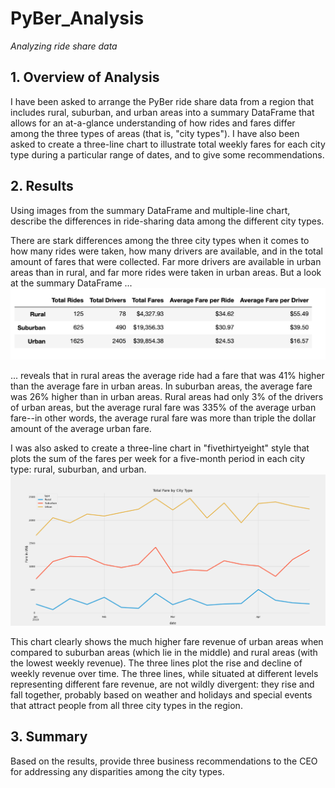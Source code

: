 # PyBer_Analysis
*Analyzing ride share data*

## 1. Overview of Analysis
I have been asked to arrange the PyBer ride share data from a region that includes rural, suburban, and urban areas into a summary DataFrame that allows for an at-a-glance understanding of how rides and fares differ among the three types of areas (that is, "city types"). I have also been asked to create a three-line chart to illustrate total weekly fares for each city type during a particular range of dates, and to give some recommendations.

## 2. Results
Using images from the summary DataFrame and multiple-line chart, describe the differences in ride-sharing data among the different city types.

There are stark differences among the three city types when it comes to how many rides were taken, how many drivers are available, and in the total amount of fares that were collected. Far more drivers are available in urban areas than in rural, and far more rides were taken in urban areas. But a look at the summary DataFrame ...
![PyBer_deliv_1_Summary_DataFrame.png](https://github.com/JGGall/PyBer_Analysis/blob/main/Resources/PyBer_deliv_1_Summary_DataFrame.png)

... reveals that in rural areas the average ride had a fare that was 41% higher than the average fare in urban areas. In suburban areas, the average fare was 26% higher than in urban areas. Rural areas had only 3% of the drivers of urban areas, but the average rural fare was 335% of the average urban fare--in other words, the average rural fare was more than triple the dollar amount of the average urban fare.

I was also asked to create a three-line chart in "fivethirtyeight" style that plots the sum of the fares per week for a five-month period in each city type: rural, suburban, and urban.
![Fig8.png](https://github.com/JGGall/PyBer_Analysis/blob/main/analysis/Fig8.png)

This chart clearly shows the much higher fare revenue of urban areas when compared to suburban areas (which lie in the middle) and rural areas (with the lowest weekly revenue). The three lines plot the rise and decline of weekly revenue over time. The three lines, while situated at different levels representing different fare revenue, are not wildly divergent: they rise and fall together, probably based on weather and holidays and special events that attract people from all three city types in the region.

## 3. Summary
Based on the results, provide three business recommendations to the CEO for addressing any disparities among the city types.
